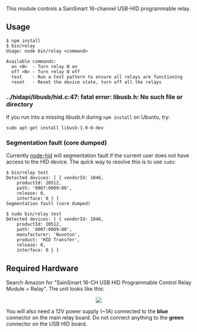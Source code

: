 This module controls a SainSmart 16-channel USB-HID programmable relay.

## Usage
```
$ npm install
$ bin/relay
Usage: node bin/relay <command>

Available commands:
  on <N>  - Turn relay N on
  off <N> - Turn relay N off
  test    - Run a test pattern to ensure all relays are functioning
  reset   - Reset the device state, turn off all the relays

```

### ../hidapi/libusb/hid.c:47: fatal error: libusb.h: No such file or directory

If you run into a missing *libusb.h* during `npm install` on Ubuntu, try:

```
sudo apt-get install libusb-1.0-0-dev
```

### Segmentation fault (core dumped)

Currently [node-hid](https://github.com/node-hid/node-hid) will segmentation fault if the current user does not
have access to the HID device.  The quick way to resolve this is to use `sudo`:

```
$ bin/relay test
Detected devices: [ { vendorId: 1046,
    productId: 20512,
    path: '0007:0009:00',
    release: 0,
    interface: 0 } ]
Segmentation fault (core dumped)

$ sudo bin/relay test
Detected devices: [ { vendorId: 1046,
    productId: 20512,
    path: '0007:0009:00',
    manufacturer: 'Nuvoton',
    product: 'HID Transfer',
    release: 0,
    interface: 0 } ]

```

## Required Hardware
Search Amazon for "SainSmart 16-CH USB HID Programmable Control Relay Module +
Relay".  The unit looks like this:

<p align="center">
<img src="https://github.com/mvines/relay/raw/master/relay.jpg"/>
</p>

You will also need a 12V power supply (~1A) connected to the **blue**
connector on the main relay board.  Do not connect anything to the **green** connector
on the USB HID board.


